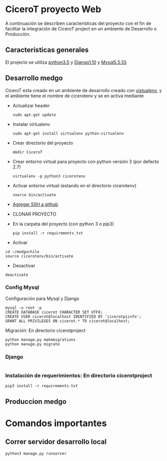 # CiceroT proyecto Web
A continuación se describen características del proyecto con el fin de facilitar la integración de CiceroT project en un ambiente de Desarrollo o Producción.

## Caracteristicas generales
El projecto se utiliza [python3.5]() y [Django1.10]() y [Mysql5.5.55]()
## Desarrollo medgo
CiceroT esta creado en un ambiente de desarrollo creado con [vistualenv](), y el ambiente tiene el nombre de cicerotenv y se en activa mediante

- Actualizar header
	```
	sudo apt-get update
	```
- Instalar virtualenv
	```
	sudo apt-get install virtualenv python-virtualenv
	```
- Crear directorio del proyecto
	```
	mkdir CiceroT 
	```
- Crear entorno virtual para proyecto con python versión 3 (por defecto 2.7)
	```
	virtualenv -p python3 cicerotenv
	```
- Activar entorno virtual (estando en el directorio cicerotenv)
	```
	source bin/activate
	```

- [Agregar SSH a github](https://help.github.com/articles/connecting-to-github-with-ssh/)
- CLONAR PROYECTO
- En la carpeta del proyecto (con python 3 o pip3)
	```
	pip install -r requirements.txt
	```
	

- Activar
```
cd ~/medgochile
source cicerotenv/bin/activate
```
- Desactivar
```
deactivate
```

### Config Mysql
Configuración para Mysql y Django
```
mysql -u root -p
CREATE DATABASE cicerot CHARACTER SET UTF8;
CREATE USER cicerot@localhost IDENTIFIED BY 'cicerotpiinfo';
GRANT ALL PRIVILEGES ON cicerot.* TO cicerot@localhost;
```
Migración: En directorio cicerotproject
```
python manage.py makemigrations
python manage.py migrate
```

### Django
```

```
### Instalación de requerimientos: En directorio cicerotproject
```
pip3 install -r requirements.txt
```

## Produccion medgo

# Comandos importantes
## Correr servidor desarrollo local
```
python3 manage.py runserver
```



